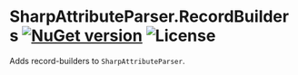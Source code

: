# SharpAttributeParser.RecordBuilders [![NuGet version](https://img.shields.io/nuget/v/SharpAttributeParser.RecordBuilders.Core.svg?style=plastic)](https://www.nuget.org/packages/SharpAttributeParser.RecordBuilders.Core/) ![License](https://img.shields.io/github/license/SharpAttributeParser/SharpAttributeParser.RecordBuilders?style=plastic)

Adds record-builders to `SharpAttributeParser`.
